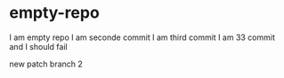 # empty-repo
I am empty repo
I am seconde commit
I am third commit
I am 33 commit and I should fail


new patch branch 2
